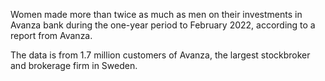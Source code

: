 
Women made more than twice as much as men on their investments in Avanza bank during the one-year period to February 2022, according to a report from Avanza.

The data is from 1.7 million customers of Avanza, the largest stockbroker and brokerage firm in Sweden.

